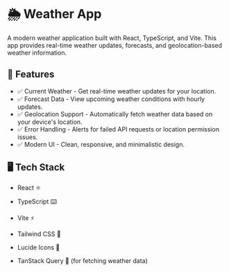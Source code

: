 # 🌦️ Weather App

A modern weather application built with React, TypeScript, and Vite. This app provides real-time weather updates, forecasts, and geolocation-based weather information.

## 🚀 Features

- ✅ Current Weather - Get real-time weather updates for your location.
- ✅ Forecast Data - View upcoming weather conditions with hourly updates.
- ✅ Geolocation Support - Automatically fetch weather data based on your device's location.
- ✅ Error Handling - Alerts for failed API requests or location permission issues.
- ✅ Modern UI - Clean, responsive, and minimalistic design.

## 🖥️ Tech Stack

- React ⚛️

- TypeScript ⌨️

- Vite ⚡

- Tailwind CSS 🎨

- Lucide Icons 🔎

- TanStack Query 🔄 (for fetching weather data)

